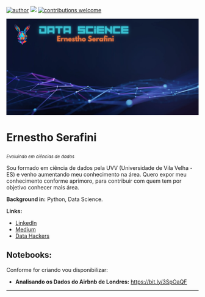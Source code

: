 [![author](https://img.shields.io/badge/author-ernesthoserafini-red.svg)](https://www.linkedin.com/in/ernestho-serafini) [![](https://img.shields.io/badge/python-3.12+-blue.svg)](https://www.python.org/downloads/release/python-3124/)  [![contributions welcome](https://img.shields.io/badge/contributions-welcome-brightgreen.svg?style=flat)](https://github.com/ErnesthoSerafini/serafini_data_science/issues)

<p align="center">
  <img src="https://raw.githubusercontent.com/ErnesthoSerafini/serafini_data_science/main/IMG/Purple%20%26%20Dark%20Blue%20Abstract%20Science%20Technology%20Desktop%20Wallpaper_20240728_181421_0000.png" >
</p>

# Ernestho Serafini
<sub>*Evoluindo em ciências de dados* </sub>

Sou formado em ciência de dados pela UVV (Universidade de Vila Velha -ES) e venho aumentando meu conhecimento na área. Quero expor meu conhecimento conforme aprimoro, para contribuir com quem tem por objetivo conhecer mais área. 

**Background in:** Python, Data Science.

**Links:**
* [LinkedIn](https://www.linkedin.com/in/ernestho-serafini)
* [Medium](https://www.medium.com)  
* [Data Hackers](https://www.datahackers.com.br/)


## Notebooks:
Conforme for criando vou disponibilizar:

* **Analisando os Dados do Airbnb de Londres:** https://bit.ly/3SpOaQF

---
